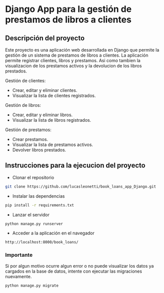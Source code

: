 # Django App para la gestión de prestamos de libros a clientes

## Descripción del proyecto

Este proyecto es una aplicación web desarrollada en Django que permite la gestión de un sistema de prestamos de libros a clientes. La aplicación permite registrar clientes, libros y prestamos. Asi como tambien la visualizacion de los prestamos activos y la devolucion de los libros prestados.

Gestión de clientes:

- Crear, editar y eliminar clientes.
- Visualizar la lista de clientes registrados.

Gestión de libros:

- Crear, editar y eliminar libros.
- Visualizar la lista de libros registrados.

Gestión de prestamos:

- Crear prestamos.
- Visualizar la lista de prestamos activos.
- Devolver libros prestados.

## Instrucciones para la ejecucion del proyecto

- Clonar el repositorio

```bash
git clone https://github.com/lucasleonetti/book_loans_app_Django.git
```

- Instalar las dependencias

```bash
pip install -r requirements.txt
```

- Lanzar el servidor

```bash
python manage.py runserver
```

- Acceder a la aplicación en el navegador

```bash
http://localhost:8000/book_loans/
```

### Importante

Si por algun motivo ocurre algun error o no puede visualizar los datos ya cargados en la base de datos, intente con ejecutar las migraciones nuevamente.

```bash
python manage.py migrate
```
